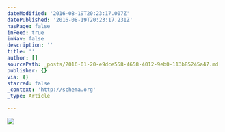 ```yaml
---
dateModified: '2016-08-19T20:23:17.007Z'
datePublished: '2016-08-19T20:23:17.231Z'
hasPage: false
inFeed: true
inNav: false
description: ''
title: ''
author: []
sourcePath: _posts/2016-01-20-e9dce558-4658-4012-9eb0-113b85245a47.md
publisher: {}
via: {}
starred: false
_context: 'http://schema.org'
_type: Article

---
```

![](https://the-grid-user-content.s3-us-west-2.amazonaws.com/40308685-4294-4b43-9fc5-494d81ab0ea4.jpg)